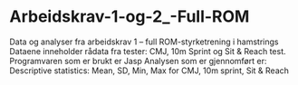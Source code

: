 # Arbeidskrav-1-og-2_-Full-ROM
Data og analyser fra arbeidskrav 1 – full ROM-styrketrening i hamstrings
Dataene inneholder rådata fra tester: CMJ, 10m Sprint og Sit & Reach test.
Programvaren som er brukt er Jasp
Analysen som er gjennomført er: Descriptive statistics: Mean, SD, Min, Max for CMJ, 10m sprint, Sit & Reach
